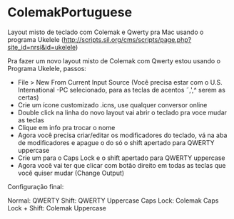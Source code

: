 # ColemakPortuguese
Layout misto de teclado com Colemak e Qwerty pra Mac usando o programa Ukelele (http://scripts.sil.org/cms/scripts/page.php?site_id=nrsi&id=ukelele)

Pra fazer um novo layout misto de Colemak com Qwerty estou usando o Programa Ukelele, passos:

- File > New From Current Input Source (Você precisa estar com o U.S. International -PC selecionado, para as teclas de acentos ˜,',^ serem as certas)
- Crie um ícone customizado .icns, use qualquer conversor online
- Double click  na linha do novo layout vai abrir o teclado pra voce mudar as teclas
- Clique em info pra trocar o nome
- Agora você precisa criar/editar os modificadores do teclado, vá na aba de modificadores e apague o do só o shift apertado para QWERTY uppercase
- Crie um para o Caps Lock e o shift apertado  para QWERTY uppercase
- Agora você vai ter que clicar com botão direito em todas as teclas que você quiser mudar (Change Output)

Configuração final:

Normal: QWERTY
Shift: QWERTY Uppercase
Caps Lock: Colemak
Caps Lock + Shift: Colemak Uppercase
